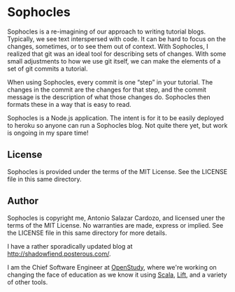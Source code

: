 # Sophocles

Sophocles is a re-imagining of our approach to writing tutorial
blogs. Typically, we see text interspersed with code. It can be hard to
focus on the changes, sometimes, or to see them out of context. With
Sophocles, I realized that git was an ideal tool for describing sets of
changes. With some small adjustments to how we use git itself, we can
make the elements of a set of git commits a tutorial.

When using Sophocles, every commit is one “step” in your tutorial. The
changes in the commit are the changes for that step, and the commit
message is the description of what those changes do. Sophocles then
formats these in a way that is easy to read.

Sophocles is a Node.js application. The intent is for it to be easily
deployed to heroku so anyone can run a Sophocles blog. Not quite there
yet, but work is ongoing in my spare time!

## License

Sophocles is provided under the terms of the MIT License. See the
LICENSE file in this same directory.

## Author

Sophocles is copyright me, Antonio Salazar Cardozo, and licensed uner
the terms of the MIT License. No warranties are made, express or
implied. See the LICENSE file in this same directory for more details.

I have a rather sporadically updated blog at http://shadowfiend.posterous.com/.

I am the Chief Software Engineer at [OpenStudy](http://openstudy.com),
where we're working on changing the face of education as we know it
using [Scala](http://scala-lang.org), [Lift](http://liftweb.net), and a
variety of other tools.
